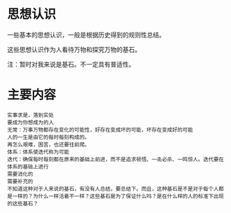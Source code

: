 # 思想认识
一些基本的思想认识，一般是根据历史得到的规则性总结。

这些思想认识作为人看待万物和探究万物的基石。

注：暂时对我来说是基石。不一定具有普适性。

# 主要内容
```
实事求是，落到实处
要成为你想成为的人
无常：万事万物都存在变化的可能性，好存在变成坏的可能，坏存在变成好的可能
人的一生是由它的每时每刻构成的。
再怎么艰难，困苦，也还要往前爬。
体系：体系使迭代称为可能
迭代：确保每时每刻都在原来的基础上前进，而不是追求顿悟、一击必杀、一鸣惊人。迭代要在体系的基础上进行
需要消化的
需要补充的
不知道这种对于人来说的基石，有没有人总结，要总结下。而且，这种基石是不是对于每个人都是一样的？为什么一样活着不一样？这些基石是为了保证什么吗？是在什么样的人的标准下出现的这些基石？
```
